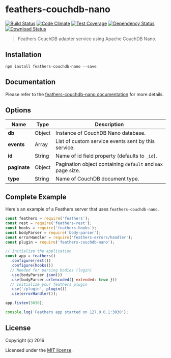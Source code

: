 # feathers-couchdb-nano

[![Build Status](https://travis-ci.org/pdxbmw/feathers-couchdb-nano.png?branch=master)](https://travis-ci.org/pdxbmw/feathers-couchdb-nano)
[![Code Climate](https://codeclimate.com/github/pdxbmw/feathers-couchdb-nano/badges/gpa.svg)](https://codeclimate.com/github/pdxbmw/feathers-couchdb-nano)
[![Test Coverage](https://codeclimate.com/github/pdxbmw/feathers-couchdb-nano/badges/coverage.svg)](https://codeclimate.com/github/pdxbmw/feathers-couchdb-nano/coverage)
[![Dependency Status](https://img.shields.io/david/pdxbmw/feathers-couchdb-nano.svg?style=flat-square)](https://david-dm.org/pdxbmw/feathers-couchdb-nano)
[![Download Status](https://img.shields.io/npm/dm/feathers-couchdb-nano.svg?style=flat-square)](https://www.npmjs.com/package/feathers-couchdb-nano)

> Feathers CouchDB adapter service using Apache CouchDB Nano.

## Installation

```
npm install feathers-couchdb-nano --save
```

## Documentation

Please refer to the [feathers-couchdb-nano documentation](http://docs.feathersjs.com/) for more details.

## Options

| Name          | Type    | Description                                                   |
| ------------- | ------- | --------------------------------------------------------------|
| **db**        | Object  | Instance of CouchDB Nano database.                            |
| **events**    | Array   | List of custom service events sent by this service.           |
| **id**        | String  | Name of id field property (defaults to `_id`).                |
| **paginate**  | Object  | Pagination object containing `default` and `max` page size.   |
| **type**      | String  | Name of CouchDB document type.                                |

## Complete Example

Here's an example of a Feathers server that uses `feathers-couchdb-nano`. 

```js
const feathers = require('feathers');
const rest = require('feathers-rest');
const hooks = require('feathers-hooks');
const bodyParser = require('body-parser');
const errorHandler = require('feathers-errors/handler');
const plugin = require('feathers-couchdb-nano');

// Initialize the application
const app = feathers()
  .configure(rest())
  .configure(hooks())
  // Needed for parsing bodies (login)
  .use(bodyParser.json())
  .use(bodyParser.urlencoded({ extended: true }))
  // Initialize your feathers plugin
  .use('/plugin', plugin())
  .use(errorHandler());

app.listen(3030);

console.log('Feathers app started on 127.0.0.1:3030');
```

## License

Copyright (c) 2016

Licensed under the [MIT license](LICENSE).

